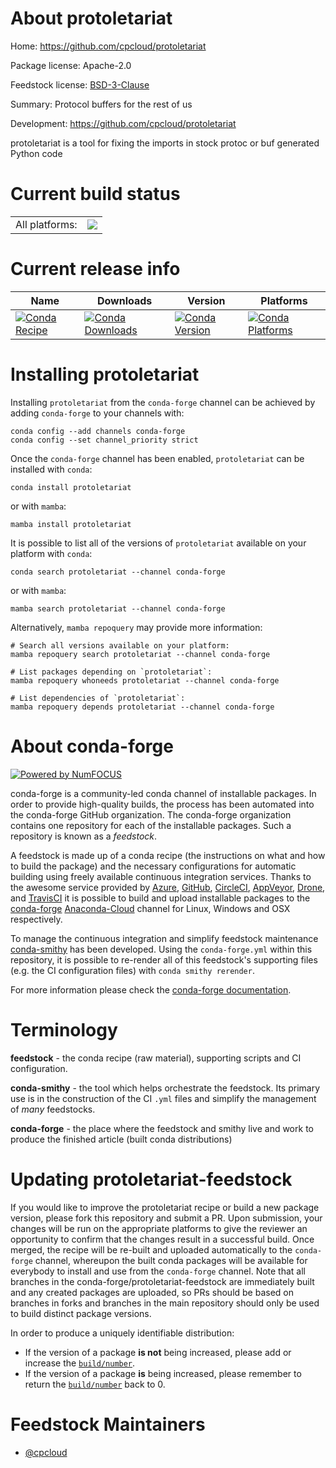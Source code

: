 About protoletariat
===================

Home: https://github.com/cpcloud/protoletariat

Package license: Apache-2.0

Feedstock license: [BSD-3-Clause](https://github.com/conda-forge/protoletariat-feedstock/blob/main/LICENSE.txt)

Summary: Protocol buffers for the rest of us

Development: https://github.com/cpcloud/protoletariat

protoletariat is a tool for fixing the imports in stock protoc or buf
generated Python code


Current build status
====================


<table><tr><td>All platforms:</td>
    <td>
      <a href="https://dev.azure.com/conda-forge/feedstock-builds/_build/latest?definitionId=14663&branchName=main">
        <img src="https://dev.azure.com/conda-forge/feedstock-builds/_apis/build/status/protoletariat-feedstock?branchName=main">
      </a>
    </td>
  </tr>
</table>

Current release info
====================

| Name | Downloads | Version | Platforms |
| --- | --- | --- | --- |
| [![Conda Recipe](https://img.shields.io/badge/recipe-protoletariat-green.svg)](https://anaconda.org/conda-forge/protoletariat) | [![Conda Downloads](https://img.shields.io/conda/dn/conda-forge/protoletariat.svg)](https://anaconda.org/conda-forge/protoletariat) | [![Conda Version](https://img.shields.io/conda/vn/conda-forge/protoletariat.svg)](https://anaconda.org/conda-forge/protoletariat) | [![Conda Platforms](https://img.shields.io/conda/pn/conda-forge/protoletariat.svg)](https://anaconda.org/conda-forge/protoletariat) |

Installing protoletariat
========================

Installing `protoletariat` from the `conda-forge` channel can be achieved by adding `conda-forge` to your channels with:

```
conda config --add channels conda-forge
conda config --set channel_priority strict
```

Once the `conda-forge` channel has been enabled, `protoletariat` can be installed with `conda`:

```
conda install protoletariat
```

or with `mamba`:

```
mamba install protoletariat
```

It is possible to list all of the versions of `protoletariat` available on your platform with `conda`:

```
conda search protoletariat --channel conda-forge
```

or with `mamba`:

```
mamba search protoletariat --channel conda-forge
```

Alternatively, `mamba repoquery` may provide more information:

```
# Search all versions available on your platform:
mamba repoquery search protoletariat --channel conda-forge

# List packages depending on `protoletariat`:
mamba repoquery whoneeds protoletariat --channel conda-forge

# List dependencies of `protoletariat`:
mamba repoquery depends protoletariat --channel conda-forge
```


About conda-forge
=================

[![Powered by
NumFOCUS](https://img.shields.io/badge/powered%20by-NumFOCUS-orange.svg?style=flat&colorA=E1523D&colorB=007D8A)](https://numfocus.org)

conda-forge is a community-led conda channel of installable packages.
In order to provide high-quality builds, the process has been automated into the
conda-forge GitHub organization. The conda-forge organization contains one repository
for each of the installable packages. Such a repository is known as a *feedstock*.

A feedstock is made up of a conda recipe (the instructions on what and how to build
the package) and the necessary configurations for automatic building using freely
available continuous integration services. Thanks to the awesome service provided by
[Azure](https://azure.microsoft.com/en-us/services/devops/), [GitHub](https://github.com/),
[CircleCI](https://circleci.com/), [AppVeyor](https://www.appveyor.com/),
[Drone](https://cloud.drone.io/welcome), and [TravisCI](https://travis-ci.com/)
it is possible to build and upload installable packages to the
[conda-forge](https://anaconda.org/conda-forge) [Anaconda-Cloud](https://anaconda.org/)
channel for Linux, Windows and OSX respectively.

To manage the continuous integration and simplify feedstock maintenance
[conda-smithy](https://github.com/conda-forge/conda-smithy) has been developed.
Using the ``conda-forge.yml`` within this repository, it is possible to re-render all of
this feedstock's supporting files (e.g. the CI configuration files) with ``conda smithy rerender``.

For more information please check the [conda-forge documentation](https://conda-forge.org/docs/).

Terminology
===========

**feedstock** - the conda recipe (raw material), supporting scripts and CI configuration.

**conda-smithy** - the tool which helps orchestrate the feedstock.
                   Its primary use is in the construction of the CI ``.yml`` files
                   and simplify the management of *many* feedstocks.

**conda-forge** - the place where the feedstock and smithy live and work to
                  produce the finished article (built conda distributions)


Updating protoletariat-feedstock
================================

If you would like to improve the protoletariat recipe or build a new
package version, please fork this repository and submit a PR. Upon submission,
your changes will be run on the appropriate platforms to give the reviewer an
opportunity to confirm that the changes result in a successful build. Once
merged, the recipe will be re-built and uploaded automatically to the
`conda-forge` channel, whereupon the built conda packages will be available for
everybody to install and use from the `conda-forge` channel.
Note that all branches in the conda-forge/protoletariat-feedstock are
immediately built and any created packages are uploaded, so PRs should be based
on branches in forks and branches in the main repository should only be used to
build distinct package versions.

In order to produce a uniquely identifiable distribution:
 * If the version of a package **is not** being increased, please add or increase
   the [``build/number``](https://docs.conda.io/projects/conda-build/en/latest/resources/define-metadata.html#build-number-and-string).
 * If the version of a package **is** being increased, please remember to return
   the [``build/number``](https://docs.conda.io/projects/conda-build/en/latest/resources/define-metadata.html#build-number-and-string)
   back to 0.

Feedstock Maintainers
=====================

* [@cpcloud](https://github.com/cpcloud/)

